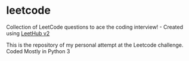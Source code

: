 # leetcode
Collection of LeetCode questions to ace the coding interview! - Created using [LeetHub v2](https://github.com/arunbhardwaj/LeetHub-2.0)

This is the repository of my personal attempt at the Leetcode challenge. Coded Mostly in Python 3

